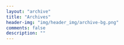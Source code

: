 ```yaml
---
layout: "archive"
title: "Archives"
header-img: "img/header_img/archive-bg.png"
comments: false
description: ""
---
```

